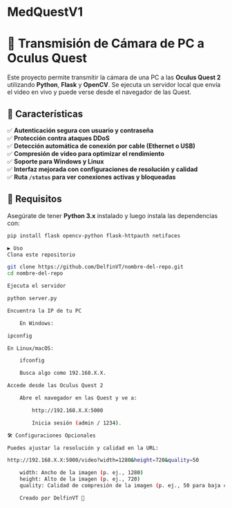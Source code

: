 # MedQuestV1
# 📡 Transmisión de Cámara de PC a Oculus Quest   

Este proyecto permite transmitir la cámara de una PC a las **Oculus Quest 2** utilizando **Python**, **Flask** y **OpenCV**. Se ejecuta un servidor local que envía el video en vivo y puede verse desde el navegador de las Quest.  

## 🚀 **Características**
✅ **Autenticación segura con usuario y contraseña**  
✅ **Protección contra ataques DDoS**  
✅ **Detección automática de conexión por cable (Ethernet o USB)**  
✅ **Compresión de video para optimizar el rendimiento**  
✅ **Soporte para Windows y Linux**  
✅ **Interfaz mejorada con configuraciones de resolución y calidad**  
✅ **Ruta `/status` para ver conexiones activas y bloqueadas**  

## 📌 **Requisitos**  
Asegúrate de tener **Python 3.x** instalado y luego instala las dependencias con:  
```bash
pip install flask opencv-python flask-httpauth netifaces

▶️ Uso
Clona este repositorio

git clone https://github.com/DelfinVT/nombre-del-repo.git
cd nombre-del-repo

Ejecuta el servidor

python server.py

Encuentra la IP de tu PC

    En Windows:

ipconfig

En Linux/macOS:

    ifconfig

    Busca algo como 192.168.X.X.

Accede desde las Oculus Quest 2

    Abre el navegador en las Quest y ve a:

        http://192.168.X.X:5000

        Inicia sesión (admin / 1234).

🛠 Configuraciones Opcionales

Puedes ajustar la resolución y calidad en la URL:

http://192.168.X.X:5000/video?width=1280&height=720&quality=50

    width: Ancho de la imagen (p. ej., 1280)
    height: Alto de la imagen (p. ej., 720)
    quality: Calidad de compresión de la imagen (p. ej., 50 para baja calidad o 100 para máxima calidad)

    Creado por DelfinVT 🚀
